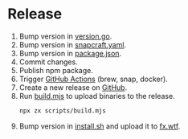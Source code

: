 # Release

1. Bump version in [version.go](version.go).
2. Bump version in [snapcraft.yaml](snap/snapcraft.yaml).
3. Bump version in [package.json](npm/package.json).
4. Commit changes.
5. Publish npm package.
6. Trigger [GitHub Actions](https://github.com/austintalbot/fx/actions) (brew, snap, docker).
7. Create a new release on [GitHub](https://github.com/austintalbot/fx/releases/new).
8. Run [build.mjs](scripts/build.mjs) to upload binaries to the release.
   ```sh
   npx zx scripts/build.mjs
   ```
9. Bump version in [install.sh](https://github.com/antonmedv/fx.wtf/blob/master/public/install.sh) and upload it
   to [fx.wtf](https://fx.wtf).
